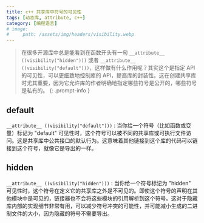 ```yaml
---
title: c++ 共享库中符号的可见性
tags: [动态库, attribute, c++]
category: [编程语言]
# image:
#     path: /assets/img/headers/visibility.webp
---
```


> 在很多开源库中总是能看到在函数开头有一句 `__attribute__ ((visibility("hidden")))`  或者  `__attribute__ ((visibility("default")))`，这样做有什么作用呢？其实这个是指定 API 的可见性，可以更细致地控制库的 API，提高库的封装性。这在创建共享库时尤其重要，因为它允许库的作者明确地指定哪些符号是公开的，哪些符号是私有的。
{: .prompt-info }

## default
`__attribute__ ((visibility("default")))` :
当你给一个符号（比如函数或变量）标记为 "default" 可见性时，这个符号可以被不同的共享库或可执行文件访问。这是共享库中公共接口的默认行为。这意味着其他链接到这个库的代码可以链接到这个符号，就像它是导出的一样。

## hidden
`__attribute__ ((visibility("hidden")))` :
当你给一个符号标记为 "hidden" 可见性时，这个符号在定义它的共享库之外是不可见的。即使这个符号的声明在其他模块中是可见的，链接器也不会将这些模块的引用解析到这个符号。这对于隐藏库内部的实现细节非常有用，可以减少符号冲突的可能性，并可能减小生成的二进制文件的大小，因为隐藏的符号不需要导出。
